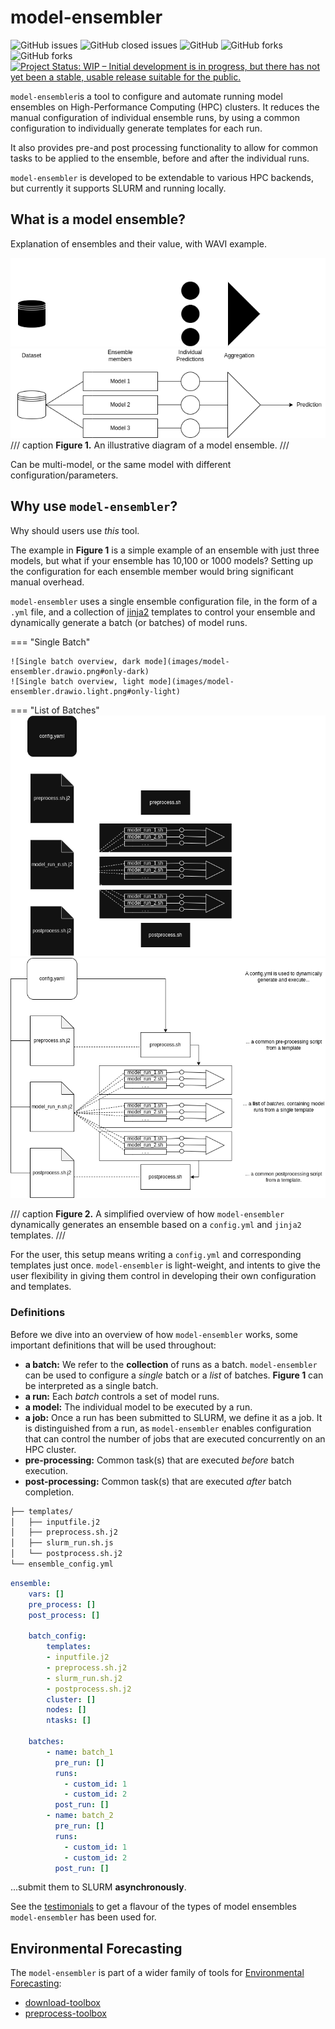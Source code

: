 # model-ensembler
![GitHub issues](https://img.shields.io/github/issues/environmental-forecasting/model-ensembler?style=plastic)
![GitHub closed issues](https://img.shields.io/github/issues-closed/environmental-forecasting/model-ensembler?style=plastic)
![GitHub](https://img.shields.io/github/license/environmental-forecasting/model-ensembler)
![GitHub forks](https://img.shields.io/github/forks/environmental-forecasting/model-ensembler?style=social)
![GitHub forks](https://img.shields.io/github/stars/environmental-forecasting/model-ensembler?style=social)
[![Project Status: WIP – Initial development is in progress, but there has not yet been a stable, usable release suitable for the public.](https://www.repostatus.org/badges/latest/wip.svg)](https://www.repostatus.org/#wip)

`model-ensembler`is a tool to configure and automate running model ensembles on High-Performance Computing (HPC) clusters.
It reduces the manual configuration of individual ensemble runs, by using a common configuration to individually generate templates
for each run.

It also provides pre-and post processing functionality to allow for common tasks to be applied to the ensemble, before
and after the individual runs. 

`model-ensembler` is developed to be extendable to various HPC backends, but currently it supports SLURM and running locally. 

## What is a model ensemble?
Explanation of ensembles and their value, with WAVI example.

![Simple diagram of an ensemble](images/ensemble.drawio.png#only-dark)
![Simple diagram of an ensemble](images/ensemble.drawio.light.png#only-light)
/// caption
**Figure 1.** An illustrative diagram of a model ensemble.
///

Can be multi-model, or the same model with different configuration/parameters.

## Why use `model-ensembler`?
Why should users use *this* tool.

The example in **Figure 1** is a simple example of an ensemble with just three models, but what if your ensemble has 10,100 or
1000 models? Setting up the configuration for each ensemble member would bring significant manual overhead.

`model-ensembler` uses a single ensemble configuration file, in the form of a `.yml` file, and a collection of
[jinja2](https://jinja.palletsprojects.com/en/stable/) templates to control your ensemble and dynamically generate
a batch (or batches) of model runs. 

=== "Single Batch"

    ![Single batch overview, dark mode](images/model-ensembler.drawio.png#only-dark)
    ![Single batch overview, light mode](images/model-ensembler.drawio.light.png#only-light)

=== "List of Batches"
    ![List batch overview, dark mode](images/model-ensembler-list.drawio.png#only-dark)
    ![List batch overview, light mode](images/model-ensembler-list.drawio.light.png#only-light)

/// caption
**Figure 2.** A simplified overview of how `model-ensembler` dynamically generates an ensemble based on a `config.yml` and `jinja2` templates.
///

For the user, this setup means writing a `config.yml` and corresponding templates just once. `model-ensembler` is light-weight,
and intents to give the user flexibility in giving them control in developing their own configuration and templates.

### Definitions
Before we dive into an overview of how `model-ensembler` works, some important definitions that will be used throughout:

* **a batch:** We refer to the **collection** of runs as a batch. `model-ensembler` can be used to configure a _single_ batch
or a _list_ of batches. **Figure 1** can be interpreted as a single batch.
* **a run:** Each _batch_ controls a set of model runs.
* **a model:** The individual model to be executed by a run.
* **a job:** Once a run has been submitted to SLURM, we define it as a job. It is distinguished from a run,
as `model-ensembler` enables configuration that can control the number of jobs that are executed concurrently
on an HPC cluster.
* **pre-processing:** Common task(s) that are executed _before_ batch execution.
* **post-processing:** Common task(s) that are executed _after_ batch completion.

```bash
├── templates/
│   ├── inputfile.j2
│   ├── preprocess.sh.j2
│   ├── slurm_run.sh.js
│   └── postprocess.sh.j2
└── ensemble_config.yml
```

```yaml
ensemble:
    vars: []
    pre_process: []
    post_process: []

    batch_config:
        templates:
        - inputfile.j2
        - preprocess.sh.j2
        - slurm_run.sh.j2
        - postprocess.sh.j2
        cluster: []
        nodes: []
        ntasks: []

    batches:
        - name: batch_1
          pre_run: []
          runs:
            - custom_id: 1
            - custom_id: 2
          post_run: []
        - name: batch_2
          pre_run: []
          runs:
            - custom_id: 1
            - custom_id: 2
          post_run: []
```

...submit them to SLURM **asynchronously**.

See the [testimonials](testimonials.md) to get a flavour of the types of model ensembles `model-ensembler` has been used for.

## Environmental Forecasting
The `model-ensembler` is part of a wider family of tools for [Environmental Forecasting](https://github.com/environmental-forecasting):

* [download-toolbox](https://github.com/environmental-forecasting/download-toolbox)
* [preprocess-toolbox](https://github.com/environmental-forecasting/preprocess-toolbox)
